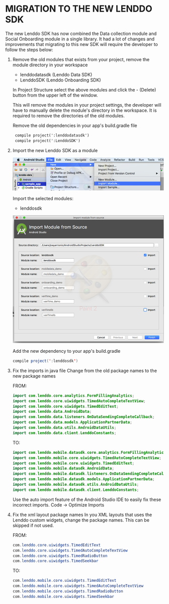 MIGRATION TO THE NEW LENDDO SDK
===

The new Lenddo SDK has now combined the Data collection module and Social Onboarding module in a single library. It had a lot of changes and improvements that migrating to this new SDK will require the developer to follow the steps below:

1. Remove the old modules that exists from your project, remove the module directory in your workspace
   - lenddodatasdk (Lenddo Data SDK)
   - LenddoSDK (Lenddo Onboarding SDK)
 
   In Project Structure select the above modules and click the - (Delete) button from the upper left of the window.
    
   This will remove the modules in your project settings, the developer will have to manually delete the module's directory in the workspace. It is required to remove the directories of the old modules.
 
   Remove the old dependencies in your app's build.gradle file
 
   ```xml
    compile project(':lenddodatasdk')
    compile project(':LenddoSDK')
   ```
 
2. Import the new Lenddo SDK as a module


   ![File > New > Import Module](file_new_import-module.png)
 
   Import the selected modules:
      - lenddosdk

   ![File > New > Import Module](import_from_source.png)
 
   Add the new dependency to your app's build.gradle
 
   ```java
   compile project(':lenddosdk')
   ```

3. Fix the imports in java file
   Change from the old package names to the new package names

   FROM:
   
    ```java
    import com.lenddo.core.analytics.FormFillingAnalytics;
    import com.lenddo.core.uiwidgets.TimedAutoCompleteTextView;
    import com.lenddo.core.uiwidgets.TimedEditText;
    import com.lenddo.data.AndroidData;
    import com.lenddo.data.listeners.OnDataSendingCompleteCallback;
    import com.lenddo.data.models.ApplicationPartnerData;
    import com.lenddo.data.utils.AndroidDataUtils;
    import com.lenddo.data.client.LenddoConstants;
    ```

    TO:
    
    ```java
    import com.lenddo.mobile.datasdk.core.analytics.FormFillingAnalytics;
    import com.lenddo.mobile.core.uiwidgets.TimedAutoCompleteTextView;
    import com.lenddo.mobile.core.uiwidgets.TimedEditText;
    import com.lenddo.mobile.datasdk.AndroidData;
    import com.lenddo.mobile.datasdk.listeners.OnDataSendingCompleteCallback;
    import com.lenddo.mobile.datasdk.models.ApplicationPartnerData;
    import com.lenddo.mobile.datasdk.utils.AndroidDataUtils;
    import com.lenddo.mobile.datasdk.client.LenddoConstants;
    ```

   Use the auto import feature of the Android Studio IDE to easily fix these incorrect imports. Code -> Optimize Imports


4. Fix the xml layout package names
   In you XML layouts that uses the Lenddo custom widgets, change the package names. This can be skipped if not used.

   FROM:
   
    ```java
    com.lenddo.core.uiwidgets.TimedEditText
    com.lenddo.core.uiwidgets.TimedAutoCompleteTextView
    com.lenddo.core.uiwidgets.TimedRadioButton
    com.lenddo.core.uiwidgets.TimedSeekbar
    ```

    TO:
    
    ```java
    com.lenddo.mobile.core.uiwidgets.TimedEditText
    com.lenddo.mobile.core.uiwidgets.TimedAutoCompleteTextView
    com.lenddo.mobile.core.uiwidgets.TimedRadioButton
    com.lenddo.mobile.core.uiwidgets.TimedSeekbar
    ```
